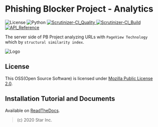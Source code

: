 # Phishing Blocker Project - Analytics

![License](https://img.shields.io/badge/license-MPL--2.0-FF6600.svg) ![Python](https://img.shields.io/badge/python-3.7-0066FF.svg) [![Scrutinizer-CI_Quality](https://scrutinizer-ci.com/g/star-inc/pbp-analytics/badges/quality-score.png?b=master) ![Scrutinizer-CI_Build](https://scrutinizer-ci.com/g/star-inc/pbp-analytics/badges/build.png?b=master)](https://scrutinizer-ci.com/g/star-inc/pbp-analytics/) [![API_Reference](https://readthedocs.org/projects/pbp-analytics/badge/?version=latest)](https://pbp-analytics.rtfd.io)

The server side of PB Project analyzing URLs with `PageView Technology` which by `structural similarity index`.

![Logo](https://raw.githubusercontent.com/star-inc/pbp-analytics/master/logo.svg)

## License

This OSS(Open Source Software) is licensed under [Mozilla Public License 2.0](https://github.com/star-inc/pbp-analytics/blob/master/LICENSE.md).

## Installation Tutorial and Documents

Available on [ReadTheDocs](https://pbp-analytics.rtfd.io).

> (c) 2020 Star Inc.
